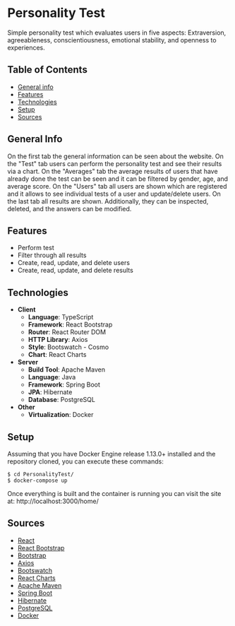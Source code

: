 # Personality Test

Simple personality test which evaluates users in five aspects: Extraversion, agreeableness, conscientiousness, emotional stability, and openness to experiences.


## Table of Contents

* [General info](#general-info)
* [Features](#features)
* [Technologies](#technologies)
* [Setup](#setup)
* [Sources](#sources)

## General Info

On the first tab the general information can be seen about the website. On the "Test" tab users can perform the personality test and see their results via a chart. On the "Averages" tab the average results of users that have already done the test can be seen and it can be filtered by gender, age, and average score. On the "Users" tab all users are shown which are registered and it allows to see individual tests of a user and update/delete users. On the last tab all results are shown. Additionally, they can be inspected, deleted, and the answers can be modified.

## Features

* Perform test
* Filter through all results
* Create, read, update, and delete users
* Create, read, update, and delete results

## Technologies

* **Client**
  * **Language**: TypeScript
  * **Framework**: React Bootstrap
  * **Router**: React Router DOM
  * **HTTP Library**: Axios
  * **Style**: Bootswatch - Cosmo
  * **Chart**: React Charts
* **Server**
  * **Build Tool**: Apache Maven
  * **Language**: Java
  * **Framework**: Spring Boot
  * **JPA**: Hibernate
  * **Database**: PostgreSQL
* **Other**
  * **Virtualization**: Docker

## Setup

Assuming that you have Docker Engine release 1.13.0+ installed and the repository cloned, you can execute these commands:

```
$ cd PersonalityTest/
$ docker-compose up
```

Once everything is built and the container is running you can visit the site at: http://localhost:3000/home/

## Sources

* [React](https://reactjs.org/)
* [React Bootstrap](https://react-bootstrap.github.io/)
* [Bootstrap](https://getbootstrap.com/)
* [Axios](https://axios-http.com/)
* [Bootswatch](https://bootswatch.com/)
* [React Charts](https://react-charts.js.org/)
* [Apache Maven](https://maven.apache.org/)
* [Spring Boot](https://spring.io/projects/spring-boot/)
* [Hibernate](https://hibernate.org/)
* [PostgreSQL](https://www.postgresql.org/)
* [Docker](https://www.docker.com//)